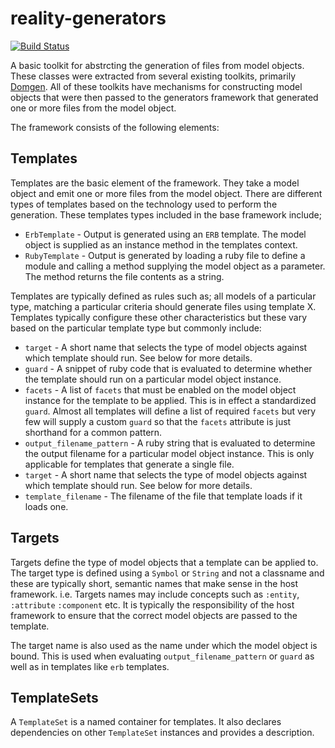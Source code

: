 # reality-generators

[![Build Status](https://secure.travis-ci.org/realityforge/reality-generators.png?branch=master)](http://travis-ci.org/realityforge/reality-generators)

A basic toolkit for abstrcting the generation of files from model objects. These classes
were extracted from several existing toolkits, primarily [Domgen](https://github.com/realityforge/domgen).
All of these toolkits have mechanisms for constructing model objects that were then passed to
the generators framework that generated one or more files from the model object.

The framework consists of the following elements:

## Templates

Templates are the basic element of the framework. They take a model object and emit one or more files
from the model object. There are different types of templates based on the technology used to perform
the generation. These templates types included in the base framework include;

* `ErbTemplate` - Output is generated using an `ERB` template. The model object is supplied as an instance
  method in the templates context.
* `RubyTemplate` - Output is generated by loading a ruby file to define a module and calling a method 
  supplying the model object as a parameter. The method returns the file contents as a string.

Templates are typically defined as rules such as; all models of a particular type, matching a particular
criteria should generate files using template X. Templates typically configure these other characteristics
but these vary based on the particular template type but commonly include:

* `target` - A short name that selects the type of model objects against which template should
  run. See below for more details.
* `guard` - A snippet of ruby code that is evaluated to determine whether the template should run
  on a particular model object instance.
* `facets` - A list of `facets` that must be enabled on the model object instance for the template
  to be applied. This is in effect a standardized `guard`. Almost all templates will define a list
  of required `facets` but very few will supply a custom `guard` so that the `facets` attribute 
  is just shorthand for a common pattern.
* `output_filename_pattern` - A ruby string that is evaluated to determine the output filename for
  a particular model object instance. This is only applicable for templates that generate a single file.
* `target` - A short name that selects the type of model objects against which template should
  run. See below for more details.
* `template_filename` - The filename of the file that template loads if it loads one. 

## Targets

Targets define the type of model objects that a template can be applied to. The target type is defined
using a `Symbol` or `String` and not a classname and these are typically short, semantic names that make
sense in the host framework. i.e. Targets names may include concepts such as `:entity`, `:attribute`
`:component` etc. It is typically the responsibility of the host framework to ensure that the correct
model objects are passed to the template.

The target name is also used as the name under which the model object is bound. This is used when evaluating
`output_filename_pattern` or `guard` as well as in templates like `erb` templates.

## TemplateSets

A `TemplateSet` is a named container for templates. It also declares dependencies on other `TemplateSet`
instances and provides a description.
